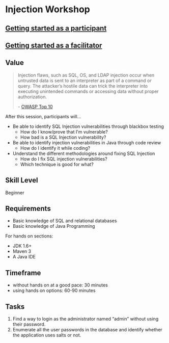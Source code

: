 # Injection Workshop

## [Getting started as a participant](README-participant.md)

## [Getting started as a facilitator](README-facilitator.md)

## Value

> Injection flaws, such as SQL, OS, and LDAP injection occur when untrusted data
> is sent to an interpreter as part of a command or query. The attacker’s hostile
> data can trick the interpreter into executing unintended commands or accessing
> data without proper authorization.
>
> \- [OWASP Top 10](https://www.owasp.org/index.php/Top_10_2013-Top_10)

After this session, participants will...
* Be able to identify SQL Injection vulnerabilities through blackbox testing
  * How do I know/prove that I'm vulnerable?
  * How bad is a SQL Injection vulnerability?
* Be able to identify injection vulnerabilities in Java through code review
  * How do I identify it while coding?
* Understand the different methodologies around fixing SQL Injection
  * How do I fix SQL injection vulnerabilities?
  * Which technique is good for what?

## Skill Level
Beginner

## Requirements
* Basic knowledge of SQL and relational databases
* Basic knowledge of Java Programming

For hands on sections:
* JDK 1.6+
* Maven 3
* A Java IDE

## Timeframe
* without hands on at a good pace: 30 minutes
* using hands on options: 60-90 minutes

## Tasks
1. Find a way to login as the administrator named “admin” without using their password.
2. Enumerate all the user passwords in the database and identify whether the application uses salts or not.
